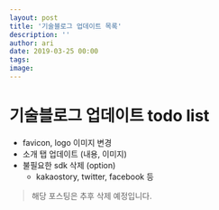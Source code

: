 ```yaml
---
layout: post
title: '기술블로그 업데이트 목록'
description: ''
author: ari
date: 2019-03-25 00:00
tags: 
image: 
---
```


# 기술블로그 업데이트 todo list
- favicon, logo 이미지 변경
- 소개 탭 업데이트 (내용, 이미지)
- 불필요한 sdk 삭제 (option) 
  - kakaostory, twitter, facebook 등


> 해당 포스팅은 추후 삭제 예정입니다.